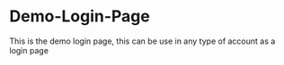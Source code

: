 # Demo-Login-Page
This is the demo login page, this can be use in any type of account as a login page
